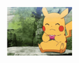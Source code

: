 <img align="left" height="30%" width="30%" src="pikachu-pokemon.gif">
<a href="https://promtotears.github.io">
</a>

